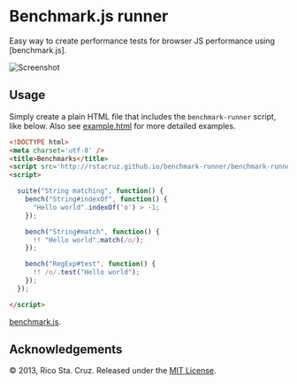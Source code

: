 # Benchmark.js runner

Easy way to create performance tests for browser JS performance using 
[benchmark.js].

![Screenshot](http://rstacruz.github.io/benchmark-runner/support/screenshot.png)

## Usage

Simply create a plain HTML file that includes the `benchmark-runner` script,
like below. Also see [example.html](example.html) for more detailed
examples.

~~~ html
<!DOCTYPE html>
<meta charset='utf-8' />
<title>Benchmarks</title>
<script src='http://rstacruz.github.io/benchmark-runner/benchmark-runner.js'></script>
<script>

  suite("String matching", function() {
    bench("String#indexOf", function() {
      "Hello world".indexOf('o') > -1;
    });

    bench("String#match", function() {
      !! "Hello world".match(/o/);
    });

    bench("RegExp#test", function() {
      !! /o/.test("Hello world");
    });
  });

</script>
~~~

[benchmark.js](http://benchmarkjs.com/).

## Acknowledgements

© 2013, Rico Sta. Cruz. Released under the [MIT License].

[MIT License]: http://www.opensource.org/licenses/mit-license.php
